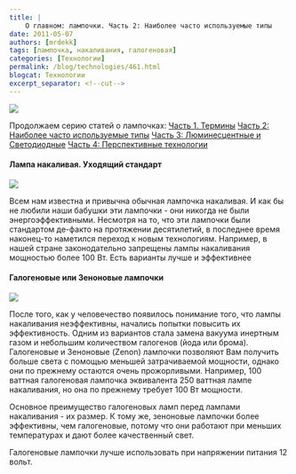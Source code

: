 ```yaml
---
title: |
    О главном: лампочки. Часть 2: Наиболее часто используемые типы
date: 2011-05-07
authors: [mrdekk]
tags: [лампочка, накаливания, галогеновая]
categories: [Технологии]
permalink: /blog/technologies/461.html
blogcat: Технологии
excerpt_separator: <!--cut-->
---
```



![](http://itw66.ru/uploads/images/00/00/01/2011/05/07/3eb502.jpg)


Продолжаем серию статей о лампочках:
[Часть 1. Термины](http://itw66.ru/blog/technologies/458.html)
[Часть 2: Наиболее часто используемые типы](http://itw66.ru/blog/technologies/461.html)
[Часть 3: Люминесцентные и Светодиодные](http://itw66.ru/blog/technologies/463.html)
[Часть 4: Перспективные технологии](http://itw66.ru/blog/technologies/466.html)


<!--cut-->


#### Лампа накаливая. Уходящий стандарт



![](http://itw66.ru/uploads/images/00/00/01/2011/05/07/84e2fc.jpg)


Всем нам известна и привычна обычная лампочка накаливая. И как бы не любили наши бабушки эти лампочки - они никогда не были энергоэффективными. Несмотря на то, что эти лампочки были стандартом де-факто на протяжении десятилетий, в последнее время наконец-то наметился переход к новым технологиям. Например, в нашей стране законодательно запрещены лампы накаливания мощностью более 100 Вт. Есть варианты лучше и эффективнее

#### Галогеновые или Зеноновые лампочки



![](http://itw66.ru/uploads/images/00/00/01/2011/05/07/f86db4.jpg)


После того, как у человечество появилось понимание того, что лампы накаливания неэффективны, начались попытки повысить их эффективность. Одним из вариантов стала замена вакуума инертным газом и небольшим количеством галогенов (йода или брома). Галогеновые и Зеноновые (Zenon) лампочки позволяют Вам получить больше света с помощью меньшей затрачиваемой мощности, однако они по прежнему остаются очень прожорливыми. Например, 100 ваттная галогеновая лампочка эквивалента 250 ваттная лампе накаливания, но она по прежнему требует 100 Вт мощности. 

Основное преимущество галогеновых ламп перед лампами накаливания - их размер. К тому же, зеноновые лампочки более эффективны, чем галогеновые, потому что они работают при меньших температурах и дают более качественный свет. 

Галогеновые лампочки лучше использовать при напряжении питания 12 вольт.

